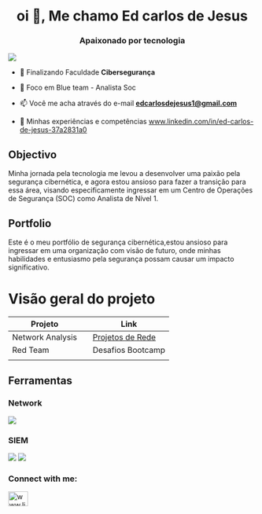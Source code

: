 <h1 align="center">oi 👋, Me chamo Ed carlos de Jesus</h1>
<h3 align="center">Apaixonado por tecnologia</h3>
<a href="https://www.linkedin.com/in/ed-carlos-de-jesus-37a2831a0"><img src="https://img.shields.io/badge/-LinkedIn-0072b1?&style=for-the-badge&logo=linkedin&logoColor=white" /></a>

- 🌱 Finalizando Faculdade **Cibersegurança**

- 💬 Foco em Blue team - Analista Soc

- 📫 Você me acha através do e-mail **edcarlosdejesus1@gmail.com**

- 📄 Minhas experiências e competências www.linkedin.com/in/ed-carlos-de-jesus-37a2831a0

## Objectivo
Minha jornada pela tecnologia me levou a desenvolver uma paixão pela segurança cibernética, e agora estou ansioso para fazer a transição para essa área, visando especificamente ingressar em um Centro de Operações de Segurança (SOC) como Analista de Nível 1.

## Portfolio
  Este é o meu portfólio de segurança cibernética,estou ansioso para ingressar em uma organização com visão de futuro, onde minhas habilidades e entusiasmo pela segurança possam causar um impacto significativo.

# Visão geral do projeto
|        Projeto         |       | Link
|------------------------|-------|-----------------|
|      Network Analysis  |       | <a href ="https://github.com/EdcarlosdeJesus/Projetos-de-Rede"> Projetos de Rede </a>|
|      Red Team          |       |<a>Desafios Bootcamp</a> |    
|                        |       |

## Ferramentas

### Network
<div>
<img src="https://img.shields.io/badge/-Wireshark-1679A7?&style=for-the-badge&logo=Wireshark&logoColor=white" />
</div>

### SIEM
<div>
    <img src="https://img.shields.io/badge/-Microsoft_Sentinel-0078D4?&style=for-the-badge&logo=Microsoft&logoColor=white" />
    <img src="https://img.shields.io/badge/-Elastic-005571?&style=for-the-badge&logo=Elastic&logoColor=white" />
</div>
















<h3 align="left">Connect with me:</h3>
<p align="left">
<a href="https://www.linkedin.com/in/ed-carlos-de-jesus-37a2831a0" target="blank"><img align="center" src="https://raw.githubusercontent.com/rahuldkjain/github-profile-readme-generator/master/src/images/icons/Social/linked-in-alt.svg" alt="www.linkedin.com/in/ed-carlos-de-jesus-37a2831a0" height="30" width="40" /></a>
</p>




